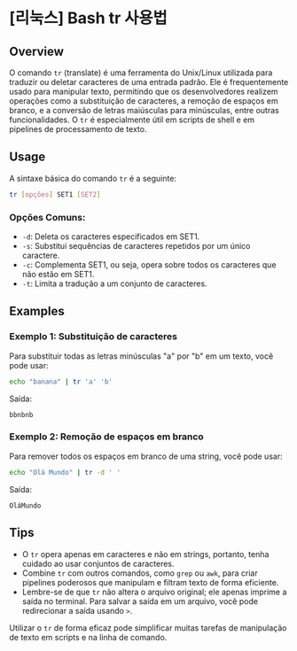 # [리눅스] Bash tr 사용법

## Overview
O comando `tr` (translate) é uma ferramenta do Unix/Linux utilizada para traduzir ou deletar caracteres de uma entrada padrão. Ele é frequentemente usado para manipular texto, permitindo que os desenvolvedores realizem operações como a substituição de caracteres, a remoção de espaços em branco, e a conversão de letras maiúsculas para minúsculas, entre outras funcionalidades. O `tr` é especialmente útil em scripts de shell e em pipelines de processamento de texto.

## Usage
A sintaxe básica do comando `tr` é a seguinte:

```bash
tr [opções] SET1 [SET2]
```

### Opções Comuns:
- `-d`: Deleta os caracteres especificados em SET1.
- `-s`: Substitui sequências de caracteres repetidos por um único caractere.
- `-c`: Complementa SET1, ou seja, opera sobre todos os caracteres que não estão em SET1.
- `-t`: Limita a tradução a um conjunto de caracteres.

## Examples

### Exemplo 1: Substituição de caracteres
Para substituir todas as letras minúsculas "a" por "b" em um texto, você pode usar:

```bash
echo "banana" | tr 'a' 'b'
```
Saída:
```
bbnbnb
```

### Exemplo 2: Remoção de espaços em branco
Para remover todos os espaços em branco de uma string, você pode usar:

```bash
echo "Olá Mundo" | tr -d ' '
```
Saída:
```
OláMundo
```

## Tips
- O `tr` opera apenas em caracteres e não em strings, portanto, tenha cuidado ao usar conjuntos de caracteres.
- Combine `tr` com outros comandos, como `grep` ou `awk`, para criar pipelines poderosos que manipulam e filtram texto de forma eficiente.
- Lembre-se de que `tr` não altera o arquivo original; ele apenas imprime a saída no terminal. Para salvar a saída em um arquivo, você pode redirecionar a saída usando `>`.

Utilizar o `tr` de forma eficaz pode simplificar muitas tarefas de manipulação de texto em scripts e na linha de comando.